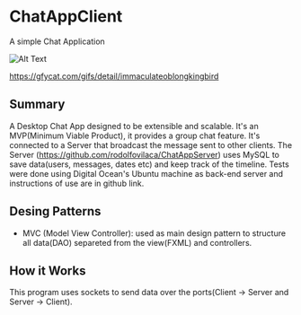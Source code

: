 # ChatAppClient
A simple Chat Application

![Alt Text](https://thumbs.gfycat.com/ImmaculateOblongKingbird-size_restricted.gif)

https://gfycat.com/gifs/detail/immaculateoblongkingbird

## Summary
A Desktop Chat App designed to be extensible and scalable. It's an MVP(Minimum Viable Product), it provides a group chat feature. It's connected to a Server that broadcast the message sent to other clients. The Server (https://github.com/rodolfovilaca/ChatAppServer) uses MySQL to save data(users, messages, dates etc) and keep track of the timeline. Tests were done using Digital Ocean's Ubuntu machine as back-end server and instructions of use are in github link.

## Desing Patterns

- MVC (Model View Controller): used as main design pattern to structure all data(DAO) separeted from the view(FXML) and controllers.

## How it Works

This program uses sockets to send data over the ports(Client -> Server and Server -> Client).

